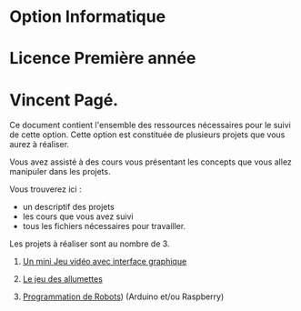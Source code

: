 # Option Informatique
# Licence Première année
# Vincent Pagé.

Ce document contient l'ensemble des ressources nécessaires pour le suivi de cette option.
Cette option est constituée de plusieurs projets que vous aurez à réaliser.

Vous avez assisté à des cours vous présentant
les concepts que vous allez manipuler dans les projets.

Vous trouverez ici :
- un descriptif des projets
- les cours que vous avez suivi
- tous les fichiers nécessaires pour travailler.

Les projets à réaliser sont au nombre de 3.

1. [Un mini Jeu vidéo avec interface graphique](Projets/JeuVideo/README.md)

2. [Le jeu des allumettes](Projets/JeuDesAllumettes/README.md)

3. [Programmation de Robots](Projets/Robots/README.md)) (Arduino et/ou Raspberry)
